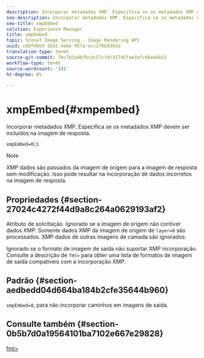 ```yaml
---
description: Incorporar metadados XMP. Especifica se os metadados XMP devem ser incluídos na imagem de resposta.
seo-description: Incorporar metadados XMP. Especifica se os metadados XMP devem ser incluídos na imagem de resposta.
seo-title: xmpEmbed
solution: Experience Manager
title: xmpEmbed
topic: Scene7 Image Serving - Image Rendering API
uuid: c0dfd0e5-16d1-4a6e-957a-ecc276b9361a
translation-type: tm+mt
source-git-commit: 7bc7b3a86fbcdc57cfdc31745fae3afc06e44b15
workflow-type: tm+mt
source-wordcount: '141'
ht-degree: 0%

---
```



# xmpEmbed{#xmpembed}

Incorporar metadados XMP. Especifica se os metadados XMP devem ser incluídos na imagem de resposta.

`xmpEmbed=0|1`

>[!NOTE]
>
>XMP dados são passados da imagem de origem para a imagem de resposta sem modificação. Isso pode resultar na incorporação de dados incorretos na imagem de resposta.

## Propriedades {#section-27024c4272f44d9a8c264a0629193af2}

Atributo de solicitação. Ignorado se a imagem de origem não contiver dados XMP. Somente dados XMP da imagem de origem de `layer=0` são processados. XMP dados de outras imagens de camada são ignorados.

Ignorado se o formato de imagem de saída não suportar XMP incorporação. Consulte a descrição de `fmt=` para obter uma lista de formatos de imagem de saída compatíveis com a incorporação XMP.

## Padrão {#section-aedbedd04d664ba184b2cfe35644b960}

`xmpEmbed=0`, para não incorporar caminhos em imagens de saída.

## Consulte também {#section-0b5b7d0a19564101ba7102e667e29828}

[fmt=](../../../../../is-api/http-ref/image-serving-api-ref/c-http-protocol-reference/c-command-reference/r-is-http-fmt.md#reference-cdf10043423b45ba9fe15157fb3ae37a)
